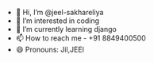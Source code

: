 - 👋 Hi, I’m @jeel-sakhareliya
- 👀 I’m interested in coding
- 🌱 I’m currently learning django
- 📫 How to reach me - +91 8849400500
- 😄 Pronouns: Jil,JEEl

<!---
jeel-sakhareliya/jeel-sakhareliya is a ✨ special ✨ repository because its `README.md` (this file) appears on your GitHub profile.
You can click the Preview link to take a look at your changes.
--->
